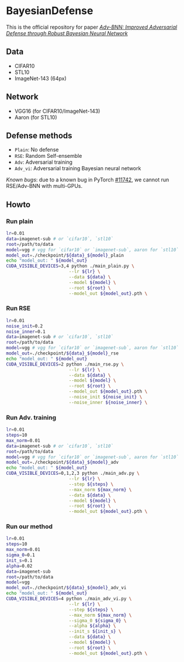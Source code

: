 # BayesianDefense

This is the official repository for paper [*Adv-BNN: Improved Adversarial Defense through Robust Bayesian Neural Network*]()

## Data
+ CIFAR10
+ STL10
+ ImageNet-143 (64px)

## Network
+ VGG16 (for CIFAR10/ImageNet-143)
+ Aaron (for STL10)

## Defense methods
+ `Plain`: No defense
+ `RSE`: Random Self-ensemble
+ `Adv`: Adversarial training
+ `Adv_vi`: Adversarial training Bayesian neural network

*Known bugs*: due to a known bug in PyTorch [#11742](https://github.com/pytorch/pytorch/issues/11742), we cannot run RSE/Adv-BNN with multi-GPUs.

## Howto
### Run plain
```bash
lr=0.01
data=imagenet-sub # or `cifar10`, `stl10`
root=/path/to/data
model=vgg # vgg for `cifar10` or `imagenet-sub`, aaron for `stl10`
model_out=./checkpoint/${data}_${model}_plain
echo "model_out: " ${model_out}
CUDA_VISIBLE_DEVICES=3,4 python ./main_plain.py \
                        --lr ${lr} \
                        --data ${data} \
                        --model ${model} \
                        --root ${root} \
                        --model_out ${model_out}.pth \
```
### Run RSE
```bash
lr=0.01
noise_init=0.2
noise_inner=0.1
data=imagenet-sub # or `cifar10`, `stl10`
root=/path/to/data
model=vgg # vgg for `cifar10` or `imagenet-sub`, aaron for `stl10`
model_out=./checkpoint/${data}_${model}_rse
echo "model_out: " ${model_out}
CUDA_VISIBLE_DEVICES=2 python ./main_rse.py \
                        --lr ${lr} \
                        --data ${data} \
                        --model ${model} \
                        --root ${root} \
                        --model_out ${model_out}.pth \
                        --noise_init ${noise_init} \
                        --noise_inner ${noise_inner} \
```

### Run Adv. training
```bash
lr=0.01
steps=10
max_norm=0.01
data=imagenet-sub # or `cifar10`, `stl10`
root=/path/to/data
model=vgg # vgg for `cifar10` or `imagenet-sub`, aaron for `stl10`
model_out=./checkpoint/${data}_${model}_adv
echo "model_out: " ${model_out}
CUDA_VISIBLE_DEVICES=0,1,2,3 python ./main_adv.py \
                        --lr ${lr} \
                        --step ${steps} \
                        --max_norm ${max_norm} \
                        --data ${data} \
                        --model ${model} \
                        --root ${root} \
                        --model_out ${model_out}.pth \
```

### Run our method
```bash
lr=0.01
steps=10
max_norm=0.01
sigma_0=0.1
init_s=0.1
alpha=0.02
data=imagenet-sub
root=/path/to/data
model=vgg
model_out=./checkpoint/${data}_${model}_adv_vi
echo "model_out: " ${model_out}
CUDA_VISIBLE_DEVICES=4 python ./main_adv_vi.py \
                        --lr ${lr} \
                        --step ${steps} \
                        --max_norm ${max_norm} \
                        --sigma_0 ${sigma_0} \
                        --alpha ${alpha} \
                        --init_s ${init_s} \
                        --data ${data} \
                        --model ${model} \
                        --root ${root} \
                        --model_out ${model_out}.pth \
```

